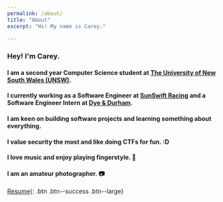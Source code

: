 ```yaml
---
permalink: /about/
title: "About"
excerpt: "Hi! My name is Carey."

---
```


### Hey! I'm Carey. 

#### I am a second year Computer Science student at [The University of New South Wales (UNSW)](https://www.unsw.edu.au/). 

#### I currently working as a Software Engineer at [SunSwift Racing](https://www.sunswift.com/) and a Software Engineer Intern at [Dye & Durham](https://dyedurham.com.au/). 

#### I am keen on building software projects and learning something about everything. 

#### I value security the most and like doing CTFs for fun. :D

#### I love music and enjoy playing fingerstyle. 🎸

#### I am an amateur photographer. 📷



[Resume](https://drive.google.com/file/d/1wNMG874mCj1Ca9yIEu08WZt07ja4YHB2/view?usp=sharing){: .btn .btn--success .btn--large}
